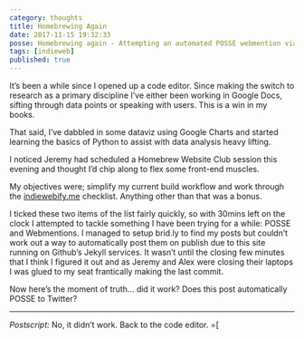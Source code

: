 ```yaml
---
category: thoughts
title: Homebrewing Again
date: 2017-11-15 19:32:33
posse: Homebrewing again - Attempting an automated POSSE webmention via brid.gy at tonight’s Homebrew Website Club
tags: [indieweb]
published: true
---
```


It’s been a while since I opened up a code editor. Since making the switch to research as a primary discipline I’ve either been working in Google Docs, sifting through data points or speaking with users. This is a win in my books.

That said, I’ve dabbled in some dataviz using Google Charts and started learning the basics of Python to assist with data analysis heavy lifting.

I noticed Jeremy had scheduled a Homebrew Website Club session this evening and thought I’d chip along to flex some front-end muscles.

My objectives were; simplify my current build workflow and work through the [indiewebify.me](https://indiewebify.me) checklist. Anything other than that was a bonus.

I ticked these two items of the list fairly quickly, so with 30mins left on the clock I attempted to tackle something I have been trying for a while: POSSE and Webmentions. I managed to setup brid.ly to find my posts but couldn’t work out a way to automatically post them on publish due to this site running on Github’s Jekyll services. It wasn’t until the closing few minutes that I think I figured it out and as Jeremy and Alex were closing their laptops I was glued to my seat frantically making the last commit.

Now here’s the moment of truth… did it work? Does this post automatically POSSE to Twitter?

---

_Postscript:_ No, it didn’t work. Back to the code editor. =[
